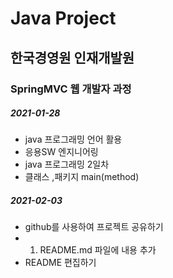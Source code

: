 # Java Project
## 한국경영원 인재개발원 
### SpringMVC 웹 개발자 과정

##### 2021-01-28

* java 프로그래밍 언어 활용 
* 응용SW 엔지니어링
* java 프로그래밍 2일차 
* 클래스 ,패키지 main(method)

##### 2021-02-03
* github를 사용하여 프로젝트 공유하기
* 1. README.md 파일에 내용 추가
*   README 편집하기